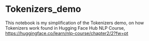 # Tokenizers_demo
This notebook is my simplification of the Tokenizers demo, on how Tokenizers work found in Hugging Face Hub NLP Course, https://huggingface.co/learn/nlp-course/chapter2/2?fw=pt
